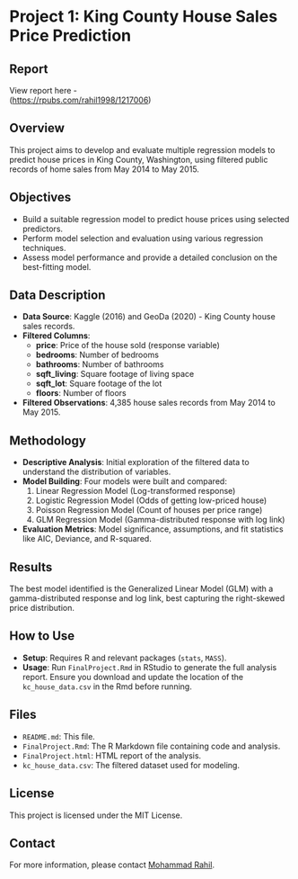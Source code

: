 # Project 1: King County House Sales Price Prediction

## Report
View report here -  
(https://rpubs.com/rahil1998/1217006)

## Overview
This project aims to develop and evaluate multiple regression models to predict house prices in King County, Washington, using filtered public records of home sales from May 2014 to May 2015.

## Objectives
- Build a suitable regression model to predict house prices using selected predictors.
- Perform model selection and evaluation using various regression techniques.
- Assess model performance and provide a detailed conclusion on the best-fitting model.

## Data Description
- **Data Source**: Kaggle (2016) and GeoDa (2020) - King County house sales records.
- **Filtered Columns**:
  - **price**: Price of the house sold (response variable)
  - **bedrooms**: Number of bedrooms
  - **bathrooms**: Number of bathrooms
  - **sqft_living**: Square footage of living space
  - **sqft_lot**: Square footage of the lot
  - **floors**: Number of floors
- **Filtered Observations**: 4,385 house sales records from May 2014 to May 2015.

## Methodology
- **Descriptive Analysis**: Initial exploration of the filtered data to understand the distribution of variables.
- **Model Building**: Four models were built and compared:
  1. Linear Regression Model (Log-transformed response)
  2. Logistic Regression Model (Odds of getting low-priced house)
  3. Poisson Regression Model (Count of houses per price range)
  4. GLM Regression Model (Gamma-distributed response with log link)
- **Evaluation Metrics**: Model significance, assumptions, and fit statistics like AIC, Deviance, and R-squared.

## Results
The best model identified is the Generalized Linear Model (GLM) with a gamma-distributed response and log link, best capturing the right-skewed price distribution.

## How to Use
- **Setup**: Requires R and relevant packages (`stats`, `MASS`).
- **Usage**: Run `FinalProject.Rmd` in RStudio to generate the full analysis report. Ensure you download and update the location of the `kc_house_data.csv` in the Rmd before running.

## Files
- `README.md`: This file.
- `FinalProject.Rmd`: The R Markdown file containing code and analysis.
- `FinalProject.html`: HTML report of the analysis.
- `kc_house_data.csv`: The filtered dataset used for modeling.

## License
This project is licensed under the MIT License.

## Contact
For more information, please contact [Mohammad Rahil](mailto:smrahil98@gmail.com).
